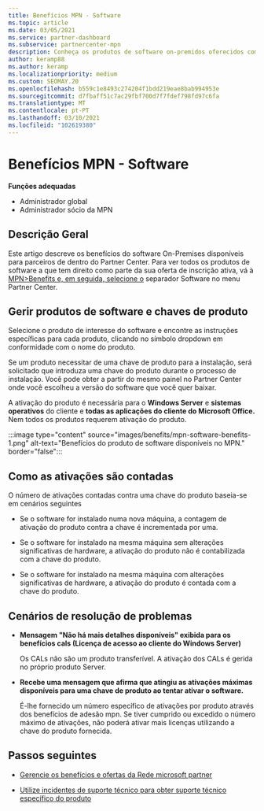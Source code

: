 ```yaml
---
title: Benefícios MPN - Software
ms.topic: article
ms.date: 03/05/2021
ms.service: partner-dashboard
ms.subservice: partnercenter-mpn
description: Conheça os produtos de software on-premidos oferecidos como benefícios da Microsoft Partner Network (MPN)
author: keramp88
ms.author: keramp
ms.localizationpriority: medium
ms.custom: SEOMAY.20
ms.openlocfilehash: b559c1e8493c274204f1bdd219eae8bab994953e
ms.sourcegitcommit: d7fbaff51c7ac29fbf700d7f7fdef798fd97c6fa
ms.translationtype: MT
ms.contentlocale: pt-PT
ms.lasthandoff: 03/10/2021
ms.locfileid: "102619380"
---
```

# <a name="mpn-benefits---software"></a>Benefícios MPN - Software

**Funções adequadas**

- Administrador global
- Administrador sócio da MPN

## <a name="overview"></a>Descrição Geral

Este artigo descreve os benefícios do software On-Premises disponíveis para parceiros de dentro do Partner Center. Para ver todos os produtos de software a que tem direito como parte da sua oferta de inscrição ativa, vá à  [MPN>Benefits e, em seguida, selecione o](https://partner.microsoft.com/dashboard/mpn/membership/benefits/software) separador Software no menu Partner Center.  

## <a name="manage-software-products-and-product-keys"></a>Gerir produtos de software e chaves de produto

Selecione o produto de interesse do software e encontre as instruções específicas para cada produto, clicando no símbolo dropdown em conformidade com o nome do produto.

Se um produto necessitar de uma chave de produto para a instalação, será solicitado que introduza uma chave do produto durante o processo de instalação. Você pode obter a partir do mesmo painel no Partner Center onde você escolheu a versão do software que você quer baixar.

A ativação do produto é necessária para o **Windows Server** e **sistemas operativos** do cliente e **todas as aplicações do cliente do Microsoft Office.** Nem todos os produtos requerem ativação do produto.

:::image type="content" source="images/benefits/mpn-software-benefits-1.png" alt-text="Benefícios do produto de software disponíveis no MPN." border="false":::

## <a name="how-activations-are-counted"></a>Como as ativações são contadas

O número de ativações contadas contra uma chave do produto baseia-se em cenários seguintes

- Se o software for instalado numa nova máquina, a contagem de ativação do produto contra a chave é incrementada por uma.
 
- Se o software for instalado na mesma máquina sem alterações significativas de hardware, a ativação do produto não é contabilizada com a chave do produto.

- Se o software for instalado na mesma máquina com alterações significativas de hardware, a ativação do produto é contada com a chave do produto.

## <a name="troubleshooting-scenarios"></a>Cenários de resolução de problemas

- **Mensagem "Não há mais detalhes disponíveis" exibida para os benefícios cals (Licença de acesso ao cliente do Windows Server)**

    Os CALs não são um produto transferível. A ativação dos CALs é gerida no próprio produto Server.

- **Recebe uma mensagem que afirma que atingiu as ativações máximas disponíveis para uma chave de produto ao tentar ativar o software.**

    É-lhe fornecido um número específico de ativações por produto através dos benefícios de adesão mpn. Se tiver cumprido ou excedido o número máximo de ativações, não poderá ativar mais licenças utilizando a chave do produto fornecida.


 ## <a name="next-steps"></a>Passos seguintes

- [Gerencie os benefícios e ofertas da Rede microsoft partner](manage-your-partner-network-benefits.md)

- [Utilize incidentes de suporte técnico para obter suporte técnico específico do produto](mpn-benefits-technical-support.md)



